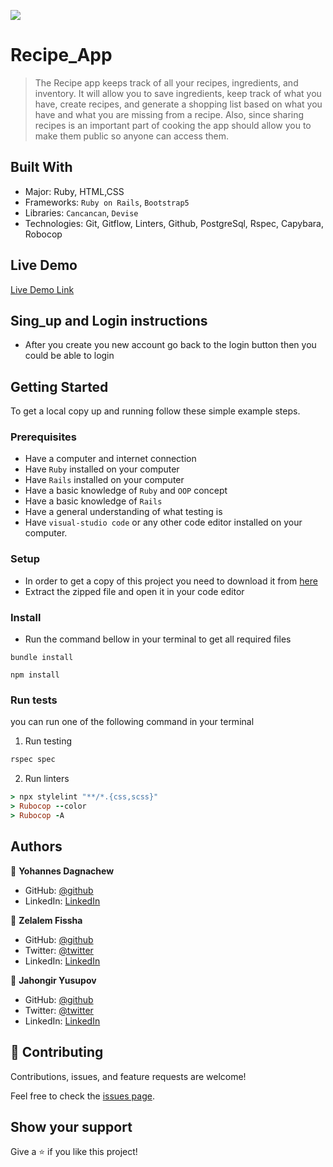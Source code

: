 ![](https://img.shields.io/badge/Microverse-blueviolet)

# Recipe_App

> The Recipe app keeps track of all your recipes, ingredients, and inventory. It will allow you to save ingredients, keep track of what you have, create recipes, and generate a shopping list based on what you have and what you are missing from a recipe. Also, since sharing recipes is an important part of cooking the app should allow you to make them public so anyone can access them.


## Built With

- Major: Ruby, HTML,CSS
- Frameworks: `Ruby on Rails`, `Bootstrap5`
- Libraries: `Cancancan`, `Devise`
- Technologies: Git, Gitflow, Linters, Github, PostgreSql, Rspec, Capybara, Robocop

## Live Demo

[Live Demo Link]() 

## Sing_up and Login instructions
- After you create you new account go back to the login button then you could be able to login

## Getting Started
To get a local copy up and running follow these simple example steps.

### Prerequisites
- Have a computer and internet connection
- Have `Ruby` installed on your computer
- Have `Rails` installed on your computer
- Have a basic knowledge of `Ruby` and `OOP` concept
- Have a basic knowledge of `Rails`
- Have a general understanding of what testing is
- Have `visual-studio code` or any other code editor installed on your computer.

### Setup
- In order to get a copy of this project you need to download it from [here](https://github.com/jahongiry/)
- Extract the zipped file and open it in your code editor
### Install
- Run the command bellow in your terminal to get all required files
```
bundle install
```

```
npm install
```
### Run tests
you can run one of the following command in your terminal
1. Run testing
```Ruby
rspec spec
```
2. Run linters
```Ruby
> npx stylelint "**/*.{css,scss}"
> Rubocop --color
> Rubocop -A
```
## Authors

👤 **Yohannes Dagnachew**

- GitHub: [@github](https://github.com/yohannesdagnachew/Blog-app)
- LinkedIn: [LinkedIn](https://www.linkedin.com/in/yohannesdagnachew/)

👤 **Zelalem Fissha**

- GitHub: [@github](https://github.com/Zelalem1222)
- Twitter: [@twitter](https://twitter.com/Zelalem52236790)
- LinkedIn: [LinkedIn](https://twitter.com/Zelalem52236790)



👤 **Jahongir Yusupov**

- GitHub: [@github](https://github.com/jahongiry)
- Twitter: [@twitter](https://twitter.com/SafarAli999)
- LinkedIn: [LinkedIn](https://twitter.com/Zelalem52236790)

## 🤝 Contributing

Contributions, issues, and feature requests are welcome!

Feel free to check the [issues page](https://github.com/jahongiry/Recipes_app/issues).

## Show your support

Give a ⭐️ if you like this project!
